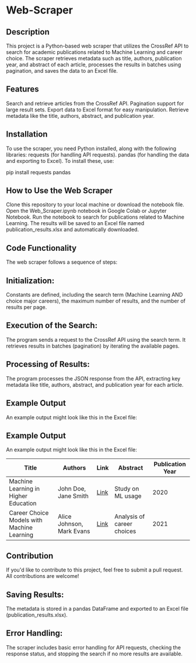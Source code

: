 # Web-Scraper
## Description
This project is a Python-based web scraper that utilizes the CrossRef API to search for academic publications related to Machine Learning and career choice. The scraper retrieves metadata such as title, authors, publication year, and abstract of each article, processes the results in batches using pagination, and saves the data to an Excel file.

## Features
Search and retrieve articles from the CrossRef API.
Pagination support for large result sets.
Export data to Excel format for easy manipulation.
Retrieve metadata like the title, authors, abstract, and publication year.

## Installation
To use the scraper, you need Python installed, along with the following libraries:
requests (for handling API requests).
pandas (for handling the data and exporting to Excel).
To install these, use:

pip install requests pandas

## How to Use the Web Scraper
Clone this repository to your local machine or download the notebook file.
Open the Web_Scraper.ipynb notebook in Google Colab or Jupyter Notebook.
Run the notebook to search for publications related to Machine Learning.
The results will be saved to an Excel file named publication_results.xlsx and automatically downloaded.

## Code Functionality
The web scraper follows a sequence of steps:

## Initialization:
Constants are defined, including the search term (Machine Learning AND choice major careers), the maximum number of results, and the number of results per page.

## Execution of the Search:
The program sends a request to the CrossRef API using the search term. It retrieves results in batches (pagination) by iterating the available pages.

## Processing of Results:
The program processes the JSON response from the API, extracting key metadata like title, authors, abstract, and publication year for each article.

## Example Output
An example output might look like this in the Excel file:
## Example Output

An example output might look like this in the Excel file:

| Title                                    | Authors                  | Link                              | Abstract                | Publication Year |
|------------------------------------------|--------------------------|-----------------------------------|-------------------------|------------------|
| Machine Learning in Higher Education     | John Doe, Jane Smith      | [Link](https://doi.org/xxxx)      | Study on ML usage       | 2020             |
| Career Choice Models with Machine Learning| Alice Johnson, Mark Evans | [Link](https://doi.org/yyyy)      | Analysis of career choices| 2021           |


## Contribution
If you'd like to contribute to this project, feel free to submit a pull request. All contributions are welcome!

## Saving Results:
The metadata is stored in a pandas DataFrame and exported to an Excel file (publication_results.xlsx).

## Error Handling:
The scraper includes basic error handling for API requests, checking the response status, and stopping the search if no more results are available.
